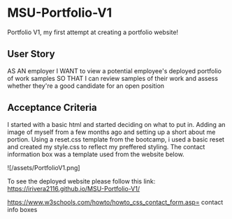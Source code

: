 # MSU-Portfolio-V1
Portfolio V1, my first attempt at creating a portfolio website!

## User Story

AS AN employer
I WANT to view a potential employee's deployed portfolio of work samples
SO THAT I can review samples of their work and assess whether they're a good candidate for an open position

## Acceptance Criteria
I started with a basic html and started deciding on what to put in. Adding an image of myself from a few months ago and setting up a short about me portion.
Using a reset.css template from the bootcamp, i used a basic reset and created my style.css to reflect my preffered styling. The contact information box was a template used from the website below. 

![/assets/PortfolioV1.png]

To see the deployed website please follow this link: https://irivera2116.github.io/MSU-Portfolio-V1/

https://www.w3schools.com/howto/howto_css_contact_form.asp= contact info boxes
